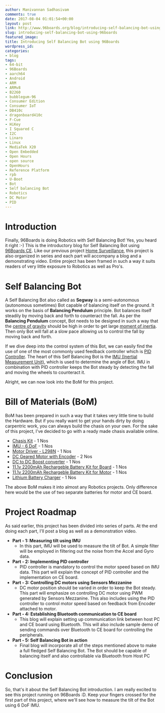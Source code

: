 ```yaml
---
author: Manivannan Sadhasivam
comments: true
date: 2017-08-04 01:01:54+00:00
layout: post
link: http://www.96boards.org/blog/introducing-self-balancing-bot-using-96boards/
slug: introducing-self-balancing-bot-using-96boards
featured_image: 
title: Introducing Self Balancing Bot using 96Boards
wordpress_id: 
categories:
- blog
tags:
- 64-bit
- 96Boards
- aarch64
- Android
- ARM
- ARMv8
- B2260
- bubblegum-96
- Consumer Edition
- Consumer IoT
- DB410c
- dragonboard410c
- F-Cue
- HiKey
- I Squared C
- I2C
- Linaro
- Linux
- MediaTek X20
- Open Embedded
- Open Hours
- open source
- OpenHours
- Reference Platform
- rpb
- U-Boot
- Bot
- Self balancing Bot
- Robotics
- DC Motor
- PID
---
```


# **Introduction**

Finally, 96Boards is doing Robotics with Self Balancing Bot! Yes, you heard it right :-) This is the introductory blog for 
Self Balancing Bot using [96Boards CE](http://www.96boards.org/products/ce/). Like our previous project [Home Surveillance](http://www.96boards.org/blog/part-1-home-surveillance-project-96boards/),
this project is also organized in series and each part will accompany a blog and a demonstrating video. Entire project has 
been framed in such a way it suits readers of very little exposure to Robotics as well as Pro's.

# **Self Balancing Bot**

A Self Balancing Bot also called as **Segway** is a semi-autonomous (autonomous sometimes) Bot capable of balancing itself on
the ground. It works on the basis of **Balancing Pendulum** principle. Bot balances itself steadily by moving back and forth
to counteract the fall. As per the **Balancing Pendulum** concept, Bot needs to be designed in such a way that the [centre
of gravity](https://en.wikipedia.org/wiki/Center_of_mass#Center_of_gravity) should be high in order to get large [moment of inertia](https://en.wikipedia.org/wiki/Moment_of_inertia). Then only
Bot will fall at a slow pace allowing us to control the fall by moving back and forth.

If we dive deep into the control system of this Bot, we can easily find the use of one of the most commonly used feedback controller
which is [PID Controller](https://en.wikipedia.org/wiki/PID_controller). The heart of this Self Balancing Bot is the [IMU
(Inertial Measurement Unit)](https://en.wikipedia.org/wiki/Inertial_measurement_unit), which is used to determine the 
angle of Bot. IMU in combination with PID controller keeps the Bot steady by detecting the fall and moving the wheels to 
counteract it.

Alright, we can now look into the BoM for this project.

# **Bill of Materials (BoM)**

BoM has been prepared in such a way that it takes very little time to build the Hardware. But if you really want to get your
hands dirty by doing carpentric work, you can always build the chasis on your own. For the sake of this project, I've decided to go with a ready made chasis
available online.

* [Chasis Kit](https://nevonexpress.com/Self-Balancing-Robot-Chassis-Body-Diy.php) - 1 Nos
* [IMU - 6 DoF](http://www.amazon.in/GY-521-Mpu6050-Accelerometer-Arduino-REES52/dp/B008BOPN40/ref=sr_1_1?ie=UTF8&qid=1501573522&sr=8-1&keywords=mpu6050) - 1 Nos
* [Motor Driver - L298N](http://www.amazon.in/Robodo-Electronics-Motor-Driver-Module/dp/B00N4KWYDE/ref=pd_sbs_328_1?_encoding=UTF8&psc=1&refRID=YESQPMRAEF73WTRQPRP1) - 1 Nos
* [DC Geared Motor with Encoder](http://www.rhydolabz.com/robotics-motor-drivers-c-155_162/751-metal-gearmotor-25dx54l-mm-lp-12v-with-48-cpr-encoder-p-2281.html) - 2 Nos
* [DC to DC Boost converter](http://www.amazon.in/KitsGuru-Step-up-Adjustable-Booster-Current/dp/B00HV59922) - 1 Nos
* [11.1v 2200mAh Rechargeble Battery Kit for Board](http://robokits.co.in/batteries-chargers/lithium-ion-battery/li-ion-11.1v-2200mah-2c-with-inbuilt-charger-protection) - 1 Nos
* [11.1v 2200mAh Rechargeble Battery Kit for Motor](http://robokits.co.in/batteries-chargers/lithium-ion-battery/lithium-ion-rechargeable-battery-pack-11.1v-2200mah-2c) - 1 Nos
* [Lithium Battery Charger](http://www.amazon.in/Lithium-Battery-Charger-Protection-Module/dp/B0728D6MTV/ref=sr_1_6?s=industrial&ie=UTF8&qid=1501652848&sr=1-6&keywords=lithium+battery+charger+with+battery+protection) - 1 Nos

The above BoM makes it into almost any Robotics projects. Only difference here would be the use of two separate batteries for motor 
and CE board.

# **Project Roadmap**

As said earlier, this project has been divided into series of parts. At the end doing each part, I'll post a blog as well as
a demonstration video.

* **Part - 1: Measuring tilt using IMU**
  * In this part, IMU will be used to measure the tilt of Bot. A simple filter will be employed in filtering out the noise from the Accel and Gyro data.
* **Part - 2: Implementing PID controller**
  * PID controller is mandatory to control the motor speed based on IMU data. This part will explain the concept of PID controller and the implementation on CE board.
* **Part - 3: Controlling DC motors using Sensors Mezzanine**
  * DC motor position should be varied in order to keep the Bot steady. This part will emphasize on controlling DC motor using PWM generated by Sensors Mezzanine. This also includes using the PID controller to control motor speed based on feedback from Encoder attached to motor.
* **Part - 4: Establishing Bluetooth communication to CE board**
  * This blog will explain setting up communication link between host PC and CE board using Bluetooth. This will also include sample demo of sending commands over Bluetooth to CE board for controlling the peripherals.
* **Part - 5: Self Balancing Bot in action**
  * Final blog will incorporate all of the steps mentioned above to make a full fledged Self Balancing Bot. The Bot should be capable of balancing itself and also controllable via Bluetooth from Host PC

# **Conclusion**

So, that's it about the Self Balancing Bot introduction. I am really excited to see this project running on 96Boards :D. 
Keep your fingers crossed for the first part of this project, where we'll see how to measure the tilt of the Bot using 6 DoF
IMU.
